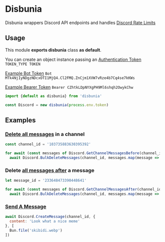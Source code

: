# Disbunia
Disbunia wrappers Discord API endpoints and handles [Discord Rate Limits](https://discord.com/developers/docs/topics/rate-limits)
## Usage
This module **exports disbunia** class **as default**.

You can create an object instance passing an [Authentication Token](https://discord.com/developers/docs/reference#authentication)
``TOKEN_TYPE TOKEN``

[Example Bot Token](https://discord.com/developers/docs/reference#authentication-example-bot-token-authorization-header)
``Bot MTk4NjIyNDgzNDcxOTI1MjQ4.Cl2FMQ.ZnCjm1XVW7vRze4b7Cq4se7kKWs``

[Example Bearer Token](https://discord.com/developers/docs/reference#authentication-example-bearer-token-authorization-header)
``Bearer CZhtkLDpNYXgPH9Ml6shqh2OwykChw``

```js
import {default as disbunia} from 'disbunia'

const Discord = new disbunia(process.env.token)
```
## Examples
### [Delete all messages](https://discord.com/developers/docs/resources/message#bulk-delete-messages) in a channel 
```js
const channel_id = '103735883630395392'

for await (const messages of Discord.GetChannelMessagesBefore(channel_id, 100))
  await Discord.BulkDeleteMessages(channel_id, messages.map(message => message.id))
```
### Delete [all messages after](https://discord.com/developers/docs/resources/message#get-channel-messages) a message
```js
let message_id = '233648473390448641'

for await (const messages of Discord.GetChannelMessagesAfter(channel_id, message_id, 100))
  await Discord.BulkDeleteMessages(channel_id, messages.map(message => message.id))
```
### [Send A Message](https://discord.com/developers/docs/resources/message#create-message)
```js
await Discord.CreateMessage(channel_id, {
  content: 'Look what a nice meme'
}, [
  Bun.file('skibidi.webp')
])
```
